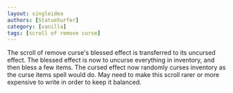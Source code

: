 ```yaml
---
layout: singleidea
authors: [StatueSurfer]
category: [vanilla]
tags: [scroll of remove curse]
---
```

The scroll of remove curse's blessed effect is transferred to its uncursed effect. The blessed effect is now to uncurse everything in inventory, and then bless a few items. The cursed effect now randomly curses inventory as the curse items spell would do. May need to make this scroll rarer or more expensive to write in order to keep it balanced.
